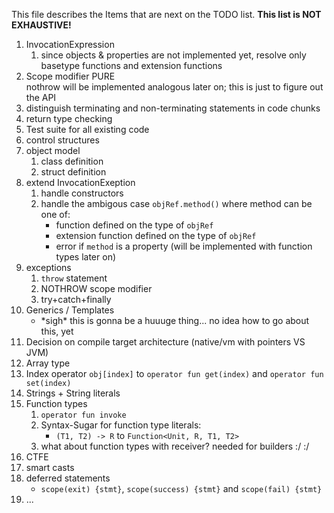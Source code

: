 This file describes the Items that are next on the TODO list. **This list is NOT EXHAUSTIVE!**

1. InvocationExpression
   1. since objects & properties are not implemented yet, resolve only basetype functions
      and extension functions
2. Scope modifier PURE  
   nothrow will be implemented analogous later on; this is just to figure out the API
3. distinguish terminating and non-terminating statements in code chunks
4. return type checking
5. Test suite for all existing code
6. control structures
7. object model
   1. class definition
   2. struct definition
8. extend InvocationExeption
   1. handle constructors
   2. handle the ambigous case `objRef.method()` where method can be one of:
      * function defined on the type of `objRef`
      * extension function defined on the type of `objRef`
      * error if `method` is a property (will be implemented with function types later on)
9. exceptions
   1. `throw` statement
   2. NOTHROW scope modifier
   3. try+catch+finally
10. Generics / Templates
    * \*sigh\* this is gonna be a huuuge thing... no idea how to go about this, yet
11. Decision on compile target architecture (native/vm with pointers VS JVM)
12. Array type
13. Index operator `obj[index]` to `operator fun get(index)` and `operator fun set(index)`
13. Strings + String literals
14. Function types
    1. `operator fun invoke`
    2. Syntax-Sugar for function type literals:
       * `(T1, T2) -> R` to `Function<Unit, R, T1, T2>`
    3. what about function types with receiver? needed for builders :/ :/
15. CTFE 
17. smart casts
18. deferred statements
    * `scope(exit) {stmt}`, `scope(success) {stmt}` and `scope(fail) {stmt}`
19. ...
